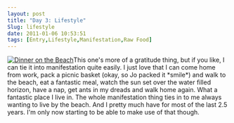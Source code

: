 ```yaml
---
layout: post
title: "Day 3: Lifestyle"
Slug: lifestyle
date: 2011-01-06 10:53:51
tags: [Entry,Lifestyle,Manifestation,Raw Food]
---
```

[![](https://bendechrai.com/wp-content/uploads/2011/01/day3_food-300x199.jpg "Dinner on the Beach")](https://bendechrai.com/wp-content/uploads/2011/01/day3_food.jpg)This one's more of a gratitude thing, but if you like, I can tie it into manifestation quite easily. I just love that I can come home from work, pack a picnic basket (okay, so Jo packed it \*smile\*) and walk to the beach, eat a fantastic meal, watch the sun set over the water filled horizon, have a nap, get ants in my dreads and walk home again. What a fantastic place I live in. The whole manifestation thing ties in to me always wanting to live by the beach. And I pretty much have for most of the last 2.5 years. I'm only now starting to be able to make use of that though.
